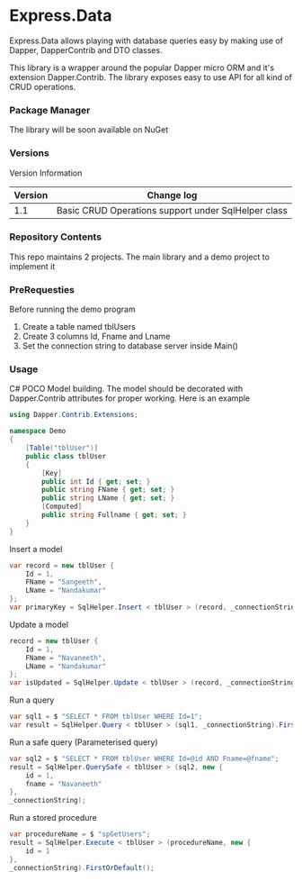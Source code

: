 # Express.Data

Express.Data allows playing with database queries easy by making use of Dapper, DapperContrib and DTO classes.

This library is a wrapper around the popular Dapper micro ORM and it's extension Dapper.Contrib.
The library exposes easy to use API for all kind of CRUD operations.

### Package Manager
The library will be soon available on NuGet

### Versions

Version Information

| Version | Change log |
| ------ | ------ |
| 1.1 | Basic CRUD Operations support under SqlHelper class

### Repository Contents
This repo maintains 2 projects. The main library and a demo project to implement it


### PreRequesties
Before running the demo program
1. Create a table named tblUsers
2. Create 3 columns Id, Fname and Lname
3. Set the connection string to database server inside Main()


### Usage
C# POCO Model building.
The model should be decorated with Dapper.Contrib attributes for proper working. Here is an example
```csharp
using Dapper.Contrib.Extensions;

namespace Demo
{
    [Table("tblUser")]
    public class tblUser
    {
        [Key]
        public int Id { get; set; }
        public string FName { get; set; }
        public string LName { get; set; }
        [Computed]
        public string Fullname { get; set; }
    }
}
```
Insert a model
```csharp
var record = new tblUser {
	Id = 1,
	FName = "Sangeeth",
	LName = "Nandakumar"
};
var primaryKey = SqlHelper.Insert < tblUser > (record, _connectionString);
```
Update a model
```csharp
record = new tblUser {
	Id = 1,
	FName = "Navaneeth",
	LName = "Nandakumar"
};
var isUpdated = SqlHelper.Update < tblUser > (record, _connectionString);
```
Run a query
```csharp
var sql1 = $ "SELECT * FROM tblUser WHERE Id=1";
var result = SqlHelper.Query < tblUser > (sql1, _connectionString).FirstOrDefault();
```
Run a safe query (Parameterised query)
```csharp
var sql2 = $ "SELECT * FROM tblUser WHERE Id=@id AND Fname=@fname";
result = SqlHelper.QuerySafe < tblUser > (sql2, new {
	id = 1,
	fname = "Navaneeth"
},
_connectionString);
```
Run a stored procedure
```csharp
var procedureName = $ "spGetUsers";
result = SqlHelper.Execute < tblUser > (procedureName, new {
	id = 1
},
_connectionString).FirstOrDefault();
```
